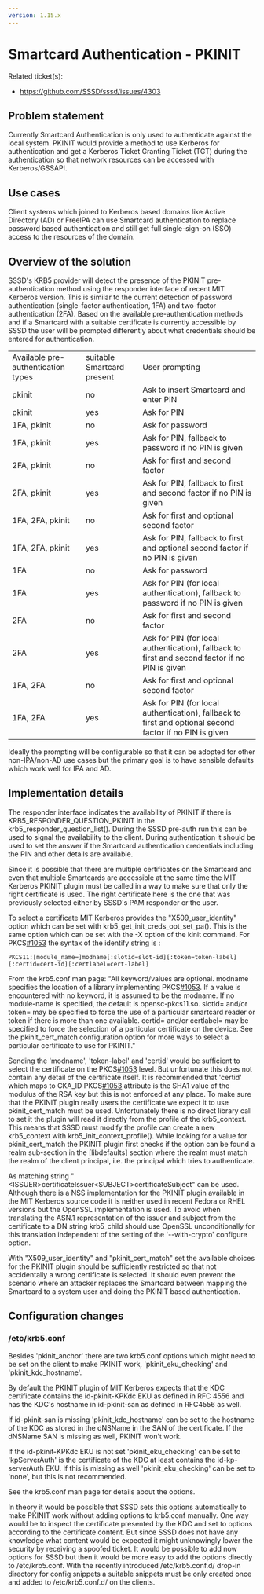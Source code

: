 ```yaml
---
version: 1.15.x
---
```


# Smartcard Authentication - PKINIT

Related ticket(s):

  - <https://github.com/SSSD/sssd/issues/4303>

## Problem statement

Currently Smartcard Authentication is only used to authenticate against the local system. PKINIT would provide a method to use Kerberos for authentication and get a Kerberos Ticket Granting Ticket (TGT) during the authentication so that network resources can be accessed with Kerberos/GSSAPI.

## Use cases

Client systems which joined to Kerberos based domains like Active Directory (AD) or FreeIPA can use Smartcard authentication to replace password based authentication and still get full single-sign-on (SSO) access to the resources of the domain.

## Overview of the solution

SSSD's KRB5 provider will detect the presence of the PKINIT pre-authentication method using the responder interface of recent MIT Kerberos version. This is similar to the current detection of password authentication (single-factor authentication, 1FA) and two-factor authentication (2FA). Based on the available pre-authentication methods and if a Smartcard with a suitable certificate is currently accessible by SSSD the user will be prompted differently about what credentials should be entered for authentication.

|                                    |                            |                                                                                                         |
| ---------------------------------- | -------------------------- | ------------------------------------------------------------------------------------------------------- |
| Available pre-authentication types | suitable Smartcard present | User prompting                                                                                          |
| pkinit                             | no                         | Ask to insert Smartcard and enter PIN                                                                   |
| pkinit                             | yes                        | Ask for PIN                                                                                             |
| 1FA, pkinit                        | no                         | Ask for password                                                                                        |
| 1FA, pkinit                        | yes                        | Ask for PIN, fallback to password if no PIN is given                                                    |
| 2FA, pkinit                        | no                         | Ask for first and second factor                                                                         |
| 2FA, pkinit                        | yes                        | Ask for PIN, fallback to first and second factor if no PIN is given                                     |
| 1FA, 2FA, pkinit                   | no                         | Ask for first and optional second factor                                                                |
| 1FA, 2FA, pkinit                   | yes                        | Ask for PIN, fallback to first and optional second factor if no PIN is given                            |
| 1FA                                | no                         | Ask for password                                                                                        |
| 1FA                                | yes                        | Ask for PIN (for local authentication), fallback to password if no PIN is given                         |
| 2FA                                | no                         | Ask for first and second factor                                                                         |
| 2FA                                | yes                        | Ask for PIN (for local authentication), fallback to first and second factor if no PIN is given          |
| 1FA, 2FA                           | no                         | Ask for first and optional second factor                                                                |
| 1FA, 2FA                           | yes                        | Ask for PIN (for local authentication), fallback to first and optional second factor if no PIN is given |

Ideally the prompting will be configurable so that it can be adopted for other non-IPA/non-AD use cases but the primary goal is to have sensible defaults which work well for IPA and AD.

## Implementation details

The responder interface indicates the availability of PKINIT if there is KRB5_RESPONDER_QUESTION_PKINIT in the krb5_responder_question_list(). During the SSSD pre-auth run this can be used to signal the availability to the client. During authentication it should be used to set the answer if the Smartcard authentication credentials including the PIN and other details are available.

Since it is possible that there are multiple certificates on the Smartcard and even that multiple Smartcards are accessible at the same time the MIT Kerberos PKINIT plugin must be called in a way to make sure that only the right certificate is used. The right certificate here is the one that was previously selected either by SSSD's PAM responder or the user.

To select a certificate MIT Kerberos provides the "X509_user_identity" option which can be set with krb5_get_init_creds_opt_set_pa(). This is the same option which can be set with the -X option of the kinit command. For PKCS[\#1053](https://github.com/SSSD/sssd/issues/1053) the syntax of the identify string is :

    PKCS11:[module_name=]modname[:slotid=slot-id][:token=token-label][:certid=cert-id][:certlabel=cert-label]

From the krb5.conf man page: "All keyword/values are optional. modname specifies the location of a library implementing PKCS[\#1053](https://github.com/SSSD/sssd/issues/1053). If a value is encountered with no keyword, it is assumed to be the modname. If no module-name is specified, the default is opensc-pkcs11.so. slotid= and/or token= may be specified to force the use of a particular smartcard reader or token if there is more than one available. certid= and/or certlabel= may be specified to force the selection of a particular certificate on the device. See the pkinit_cert_match configuration option for more ways to select a particular certificate to use for PKINIT."

Sending the 'modname', 'token-label' and 'certid' would be sufficient to select the certificate on the PKCS[\#1053](https://github.com/SSSD/sssd/issues/1053) level. But unfortunate this does not contain any detail of the certificate itself. It is recommended that 'certid' which maps to CKA_ID PKCS[\#1053](https://github.com/SSSD/sssd/issues/1053) attribute is the SHA1 value of the modulus of the RSA key but this is not enforced at any place. To make sure that the PKINIT plugin really users the certificate we expect it to use pkinit_cert_match must be used. Unfortunately there is no direct library call to set it the plugin will read it directly from the profile of the krb5_context. This means that SSSD must modify the profile can create a new krb5_context with krb5_init_context_profile(). While looking for a value for pkinit_cert_match the PKINIT plugin first checks if the option can be found a realm sub-section in the [libdefaults] section where the realm must match the realm of the client principal, i.e. the principal which tries to authenticate.

As matching string "\<ISSUER\>certificateIssuer\<SUBJECT\>certificateSubject" can be used. Although there is a NSS implementation for the PKINIT plugin available in the MIT Kerberos source code it is neither used in recent Fedora or RHEL versions but the OpenSSL implementation is used. To avoid when translating the ASN.1 representation of the issuer and subject from the certificate to a DN string krb5_child should use OpenSSL unconditionally for this translation independent of the setting of the '--with-crypto' configure option.

With "X509_user_identity" and "pkinit_cert_match" set the available choices for the PKINIT plugin should be sufficiently restricted so that not accidentally a wrong certificate is selected. It should even prevent the scenario where an attacker replaces the Smartcard between mapping the Smartcard to a system user and doing the PKINIT based authentication.

## Configuration changes

### /etc/krb5.conf

Besides 'pkinit_anchor' there are two krb5.conf options which might need to be set on the client to make PKINIT work, 'pkinit_eku_checking' and 'pkinit_kdc_hostname'.

By default the PKINIT plugin of MIT Kerberos expects that the KDC certificate contains the id-pkinit-KPKdc EKU as defined in RFC 4556 and has the KDC's hostname in id-pkinit-san as defined in RFC4556 as well.

If id-pkinit-san is missing 'pkinit_kdc_hostname' can be set to the hostname of the KDC as stored in the dNSName in the SAN of the certificate. If the dNSName SAN is missing as well, PKINIT won't work.

If the id-pkinit-KPKdc EKU is not set 'pkinit_eku_checking' can be set to 'kpServerAuth' is the certificate of the KDC at least contains the id-kp-serverAuth EKU. If this is missing as well 'pkinit_eku_checking' can be set to 'none', but this is not recommended.

See the krb5.conf man page for details about the options.

In theory it would be possible that SSSD sets this options automatically to make PKINIT work without adding options to krb5.conf manually. One way would be to inspect the certificate presented by the KDC and set to options according to the certificate content. But since SSSD does not have any knowledge what content would be expected it might unknowingly lower the security by receiving a spoofed ticket. It would be possible to add now options for SSSD but then it would be more easy to add the options directly to /etc/krb5.conf. With the recently introduced /etc/krb5.conf.d/ drop-in directory for config snippets a suitable snippets must be only created once and added to /etc/krb5.conf.d/ on the clients.
